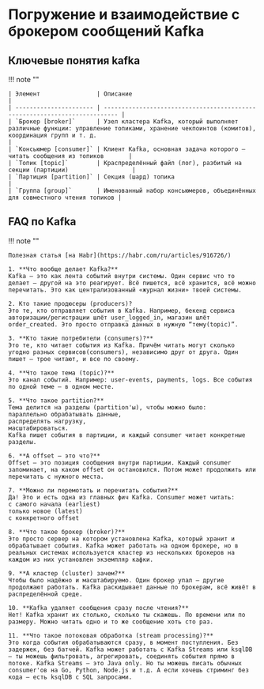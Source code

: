 # Погружение и взаимодействие с брокером сообщений Kafka

## Ключевые понятия kafka
    
!!! note ""

    | Элемент                | Описание                                                                   | 
    | ---------------------- | -------------------------------------------------------------------------- |
    | `Брокер [broker]`      | Узел кластера Kafka, который выполняет различные функции: управление топиками, хранение чекпоинтов (комитов), координация групп и т. д.                                                                  |        
    | `Консьюмер [consumer]` | Клиент Kafka, основная задача которого – читать сообщения из топиков       |  
    | `Топик [topic]`        | Краспределённый файл (лог), разбитый на секции (партиции)                  |   
    | `Партиция [partition]` | Секция (шард) топика                                                       |   
    | `Группа [group]`       | Именованный набор консьюмеров, объединённых для совместного чтения топиков |   

## FAQ по Kafka

!!! note ""

    Полезная статья [на Habr](https://habr.com/ru/articles/916726/) 

    1. **Что вообще делает Kafka?**
    Kafka — это как лента событий внутри системы. Один сервис что то делает — другой на это реагирует. Всё пишется, всё хранится, всё можно перечитать. Это как централизованный «журнал жизни» твоей системы.

    2. Кто такие продюсеры (producers)?
    Это те, кто отправляет события в Kafka. Например, бекенд сервиса авторизации/регистрации шлёт user_logged_in, магазин шлёт order_created. Это просто отправка данных в нужную “тему(topic)”.

    3. **Кто такие потребители (consumers)?**
    Это те, кто читает события из Kafka. Причём читать могут сколько угодно разных сервисов(consumers), независимо друг от друга. Один пишет — трое читают, и все по своему.

    4. **Что такое тема (topic)?**
    Это канал событий. Например: user-events, payments, logs. Все события по одной теме — в одном месте.

    5. **Что такое partition?**
    Тема делится на разделы (partition'ы), чтобы можно было:
    параллельно обрабатывать данные,
    распределять нагрузку,
    масштабироваться.
    Kafka пишет события в партиции, и каждый consumer читает конкретные разделы.

    6. **А offset — это что?**
    Offset — это позиция сообщения внутри партиции. Каждый consumer запоминает, на каком offset он остановился. Потом может продолжить или перечитать с нужного места.

    7. **Можно ли перемотать и перечитать события?**
    Да! Это и есть одна из главных фич Kafka. Consumer может читать:
    с самого начала (earliest)
    только новое (latest)
    с конкретного offset

    8. **Что такое брокер (broker)?**
    Это просто сервер на котором установлена Kafka, который хранит и обрабатывает события. Kafka может работать на одном брокере, но в реальных системах используется кластер из нескольких брокеров на каждом из них установлен экземпляр кафки.

    9. **А кластер (cluster) зачем?**
    Чтобы было надёжно и масштабируемо. Один брокер упал — другие продолжают работать. Kafka раскидывает данные по брокерам, всё живёт в распределённой среде.

    10. **Kafka удаляет сообщения сразу после чтения?**
    Нет! Kafka хранит их столько, сколько ты скажешь. По времени или по размеру. Можно читать одно и то же сообщение хоть сто раз.

    11. **Что такое потоковая обработка (stream processing)?**
    Это когда события обрабатываются сразу, в момент поступления. Без задержек, без батчей. Kafka может работать с Kafka Streams или ksqlDB — ты можешь фильтровать, агрегировать, соединять события прямо в потоке. Kafka Streams — это Java only. Но ты можешь писать обычных consumer'ов на Go, Python, Node.js и т.д. А если хочешь стриминг без кода — есть ksqlDB с SQL запросами.
